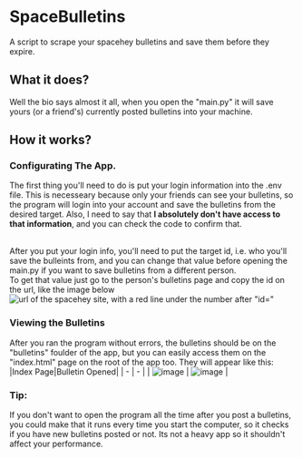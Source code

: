 # SpaceBulletins
A script to scrape your spacehey bulletins and save them before they expire.

## What it does?
Well the bio says almost it all, when you open the "main.py" it will save yours (or a friend's) currently posted bulletins into your machine. 

## How it works?
### Configurating The App.
The first thing you'll need to do is put your login information into the .env file. This is necesseary because only your friends can see your bulletins, so the program will login into your account and save the bulletins from the desired target. Also, I need to say that **I absolutely don't have access to that information**, and you can check the code to confirm that. <br> <br>

After you put your login info, you'll need to put the target id, i.e. who you'll save the bulleints from, and you can change that value before opening the main.py if you want to save bulletins from a different person. <br>
To get that value just go to the person's bulletins page and copy the id on the url, like the image below <br>
![url of the spacehey site, with a red line under the number after "id="](https://github.com/CaioEmPessoa/SpaceBulletins/assets/127911795/768fdbe9-1365-4a55-a468-d52b229fbc96)


### Viewing the Bulletins
After you ran the program without errors, the bulletins should be on the "bulletins" foulder of the app, but you can easily access them on the "index.html" page on the root of the app too. They will appear like this:
|Index Page|Bulletin Opened|
| - | - |
| ![image](https://github.com/CaioEmPessoa/SpaceBulletins/assets/127911795/47855006-ea26-4df2-96b1-2d50a85060f2) | ![image](https://github.com/CaioEmPessoa/SpaceBulletins/assets/127911795/f119151e-5881-4fcb-8d3f-be2e12244fdb) |

### Tip:
If you don't want to open the program all the time after you post a bulletins, you could make that it runs every time you start the computer, so it checks if you have new bulletins posted or not. Its not a heavy app so it shouldn't affect your performance.
